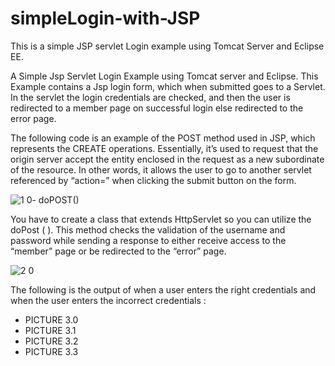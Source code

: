 # simpleLogin-with-JSP


This is a simple JSP servlet Login example using Tomcat Server and Eclipse EE. 





A Simple Jsp Servlet Login Example using Tomcat server and Eclipse. This Example contains a Jsp login form, which 
when submitted goes to a Servlet. In the servlet the login credentials are checked, and then the user is redirected
to a member page on successful login else redirected to the error page.


The following code is an example of the POST method used in JSP, which represents the CREATE operations. Essentially, 
it’s used to request that the origin server accept the entity enclosed in the request as a new subordinate of the resource. 
In other words, it allows the user to go to another servlet referenced by “action=” when clicking the submit button on the form.




![1 0- doPOST()](https://user-images.githubusercontent.com/20470279/60327611-54c7d700-995a-11e9-9192-e8891a8a86da.JPG)



You have to create a class that extends HttpServlet so you can utilize the doPost ( ). This method checks the validation of the
username and password while sending a response to either receive access to the “member” page or be redirected to the “error” page.


![2 0](https://user-images.githubusercontent.com/20470279/60327680-85a80c00-995a-11e9-8285-35f60d1edb71.JPG)


The following is the output of when a user enters the right credentials and when the user enters the incorrect credentials : 

-	PICTURE 3.0
-	PICTURE 3.1
-	PICTURE 3.2
-	PICTURE 3.3


